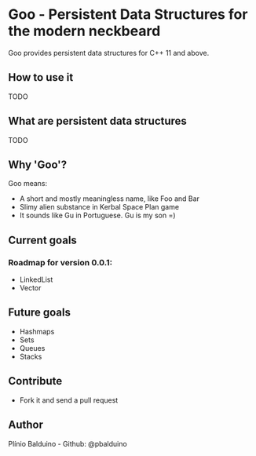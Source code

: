 # Goo - Persistent Data Structures for the modern neckbeard

Goo provides persistent data structures for C++ 11 and above.

## How to use it

TODO

## What are persistent data structures

TODO

## Why 'Goo'?

Goo means:

* A short and mostly meaningless name, like Foo and Bar
* Slimy alien substance in Kerbal Space Plan game
* It sounds like Gu in Portuguese. Gu is my son =)

## Current goals

### Roadmap for version 0.0.1:

* LinkedList
* Vector

## Future goals

* Hashmaps
* Sets
* Queues
* Stacks

## Contribute

* Fork it and send a pull request

## Author
Plínio Balduino - Github: @pbalduino
